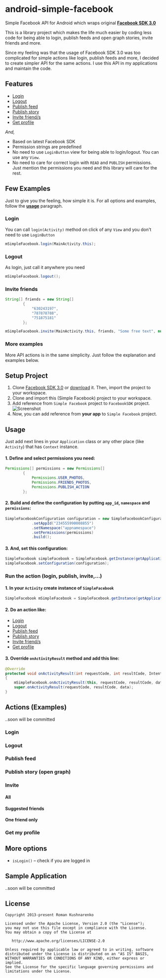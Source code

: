 android-simple-facebook
=======================

Simple Facebook API for Android which wraps original [**Facebook SDK 3.0**](https://github.com/facebook/facebook-android-sdk)

This is a library project which makes the life much easier by coding less code for being able to login, publish feeds and open graph stories, invite friends and more. 

Since my feeling was that the usage of Facebook SDK 3.0 was too complicated for simple actions like login, publish feeds and more, I decided to create simpler API for the same actions. I use this API in my applications and maintain the code.

## Features
* [Login](https://github.com/sromku/android-simple-facebook/edit/master/README.md#login-1)
* [Logout](https://github.com/sromku/android-simple-facebook/edit/master/README.md#logout-1)
* [Publish feed](https://github.com/sromku/android-simple-facebook/edit/master/README.md#publish-feed)
* [Publish story](https://github.com/sromku/android-simple-facebook/edit/master/README.md#publish-story-open-graph)
* [Invite friend/s](https://github.com/sromku/android-simple-facebook/edit/master/README.md#invite)
* [Get profile](https://github.com/sromku/android-simple-facebook/edit/master/README.md#get-my-profile)

*And,*
* Based on latest Facebook SDK
* Permission strings are predefined
* No need to use `LoginButton` view for being able to login/logout. You can use any `View`.
* No need to care for correct login with `READ` and `PUBLISH` permissions. Just mention the permissions you need and this library will care for the rest.

## Few Examples
Just to give you the feeling, how simple it is. For all options and examples, follow the [**usage**](https://github.com/sromku/android-simple-facebook/edit/master/README.md#usage) paragraph.

### Login
You can call `login(Activity)` method on click of any `View` and you don't need to use `LoginButton`

``` java
mSimpleFacebook.login(MainActivity.this);
```

### Logout

As login, just call it anywhere you need
``` java
mSimpleFacebook.logout();
```

### Invite friends

``` java
String[] friends = new String[]
		{
			"630243197",
			"787878788",
			"751875181"
		};

mSimpleFacebook.invite(MainActivity.this, friends, "Some free text", null);
```

### More examples
More API actions is in the same simplicity. Just follow the explanation and examples below.


## Setup Project
1. Clone [Facebook SDK 3.0](https://github.com/facebook/facebook-android-sdk) or [download](https://developers.facebook.com/android/) it. Then, import the project to your workspace.
2. Clone and import this (Simple Facebook) project to your workspace.
3. Add reference from `Simple Facebook` project to `FacebookSDK` project.
    ![Screenshot](https://raw.github.com/sromku/android-simple-facebook/master/Refs/reference_to_sdk.png)
4. Now, you can add reference from **your app** to `Simple Facebook` project.


## Usage

Just add next lines in your `Application` class or any other place (like `Activity`) that has `Context` instance.

#### 1.	Define and select permissions you need:

``` java
Permissions[] permissions = new Permissions[]
		{
			Permissions.USER_PHOTOS,
			Permissions.FRIENDS_PHOTOS,
			Permissions.PUBLISH_ACTION
		};
``` 

#### 2.	Build and define the configuration by putting `app_id`, `namespace` and `permissions`:

``` java
SimpleFacebookConfiguration configuration = new SimpleFacebookConfiguration.Builder()
			.setAppId("234555990008855")
			.setNamespace("appnamespace")
			.setPermissions(permissions)
			.build();
``` 	

#### 3.	And, set this configuration: 

``` java
SimpleFacebook simpleFacebook = SimpleFacebook.getInstance(getApplicationContext());
simpleFacebook.setConfiguration(configuration);
``` 

### Run the action (login, publish, invite,…)

#### 1.	In your `Activity` create instance of `SimpleFacebook`

``` java
SimpleFacebook mSimpleFacebook = SimpleFacebook.getInstance(getApplicationContext());
```
#### 2.	Do an action like:
* [Login](https://github.com/sromku/android-simple-facebook/edit/master/README.md#login-1)
* [Logout](https://github.com/sromku/android-simple-facebook/edit/master/README.md#logout-1)
* [Publish feed](https://github.com/sromku/android-simple-facebook/edit/master/README.md#publish-feed)
* [Publish story](https://github.com/sromku/android-simple-facebook/edit/master/README.md#publish-story-open-graph)
* [Invite friend/s](https://github.com/sromku/android-simple-facebook/edit/master/README.md#invite)
* [Get profile](https://github.com/sromku/android-simple-facebook/edit/master/README.md#get-my-profile)

#### 3.	Override `onActivityResult` method and add this line:
``` java
@Override
protected void onActivityResult(int requestCode, int resultCode, Intent data)
{
	mSimpleFacebook.onActivityResult(this, requestCode, resultCode, data); 
	super.onActivityResult(requestCode, resultCode, data);
} 
```

## Actions (Examples)
..soon will be committed

### Login

### Logout

### Publish feed

### Publish story (open graph)

### Invite

#### All
#### Suggested friends
#### One friend only

### Get my profile

## More options

* `isLogin()` – check if you are logged in

## Sample Application
..soon will be committed

## License

    Copyright 2013-present Roman Kushnarenko

    Licensed under the Apache License, Version 2.0 (the "License");
    you may not use this file except in compliance with the License.
    You may obtain a copy of the License at

       http://www.apache.org/licenses/LICENSE-2.0

    Unless required by applicable law or agreed to in writing, software
    distributed under the License is distributed on an "AS IS" BASIS,
    WITHOUT WARRANTIES OR CONDITIONS OF ANY KIND, either express or implied.
    See the License for the specific language governing permissions and
    limitations under the License.
